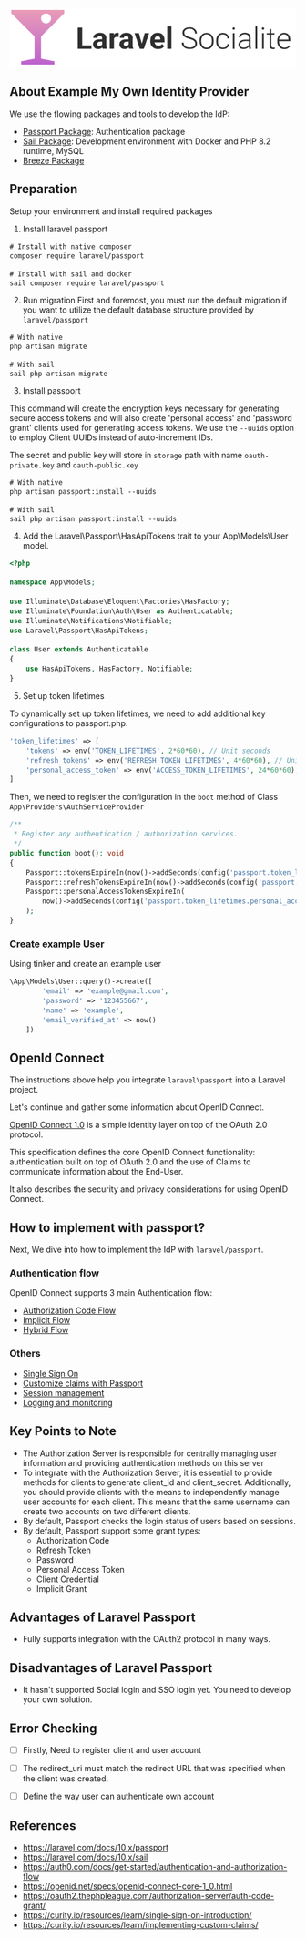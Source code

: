 <p align="center"><img src="https://raw.githubusercontent.com/laravel/socialite/116b2330e0d37a9f10374084e7d83fbbddea1e9a/art/logo.svg" alt="Logo Laravel Socialite"></p>

## About Example My Own Identity Provider

We use the flowing packages and tools to develop the IdP:

- [Passport Package](https://laravel.com/docs/10.x/passport): Authentication package
- [Sail Package](https://laravel.com/docs/10.x/sail): Development environment with Docker and PHP 8.2 runtime, MySQL
- [Breeze Package](https://github.com/laravel/breeze)

## Preparation

Setup your environment and install required packages

1. Install laravel passport

```shell
# Install with native composer
composer require laravel/passport

# Install with sail and docker
sail composer require laravel/passport
```

2. Run migration
   First and foremost, you must run the default migration if you want to utilize the default database structure provided
   by `laravel/passport`

```shell
# With native
php artisan migrate

# With sail
sail php artisan migrate
```

3. Install passport

This command will create the encryption keys necessary for generating secure access tokens and will also create
'personal access' and 'password grant' clients used for generating access tokens.
We use the `--uuids` option to employ Client UUIDs instead of auto-increment IDs.

The secret and public key will store in `storage` path with name `oauth-private.key` and `oauth-public.key`

```shell
# With native
php artisan passport:install --uuids

# With sail
sail php artisan passport:install --uuids
```

4. Add the Laravel\Passport\HasApiTokens trait to your App\Models\User model.

```php
<?php
 
namespace App\Models;
 
use Illuminate\Database\Eloquent\Factories\HasFactory;
use Illuminate\Foundation\Auth\User as Authenticatable;
use Illuminate\Notifications\Notifiable;
use Laravel\Passport\HasApiTokens;
 
class User extends Authenticatable
{
    use HasApiTokens, HasFactory, Notifiable;
}
```

5. Set up token lifetimes

To dynamically set up token lifetimes, we need to add additional key configurations to passport.php.

```php
'token_lifetimes' => [
    'tokens' => env('TOKEN_LIFETIMES', 2*60*60), // Unit seconds
    'refresh_tokens' => env('REFRESH_TOKEN_LIFETIMES', 4*60*60), // Unit seconds
    'personal_access_token' => env('ACCESS_TOKEN_LIFETIMES', 24*60*60), // Unit seconds
]
```

Then, we need to register the configuration in the `boot` method of Class `App\Providers\AuthServiceProvider`

```php
/**
 * Register any authentication / authorization services.
 */
public function boot(): void
{
    Passport::tokensExpireIn(now()->addSeconds(config('passport.token_lifetimes.tokens')));
    Passport::refreshTokensExpireIn(now()->addSeconds(config('passport.token_lifetimes.refresh_tokens')));
    Passport::personalAccessTokensExpireIn(
        now()->addSeconds(config('passport.token_lifetimes.personal_access_token'))
    );
}
```

### Create example User

Using tinker and create an example user

```php
\App\Models\User::query()->create([
        'email' => 'example@gmail.com',
        'password' => '123455667',
        'name' => 'example',
        'email_verified_at' => now()
    ])
```

## OpenId Connect

The instructions above help you integrate `laravel\passport` into a Laravel project.

Let's continue and gather some information about OpenID Connect.

[OpenID Connect 1.0](https://openid.net/specs/openid-connect-core-1_0.html)
is a simple identity layer on top of the OAuth 2.0 protocol.

This specification defines the core OpenID Connect functionality: authentication built on top of OAuth 2.0 and the use
of Claims to communicate information about the End-User.

It also describes the security and privacy considerations for using OpenID Connect.

## How to implement with passport?

Next, We dive into how to implement the IdP with `laravel/passport`.

### Authentication flow

OpenID Connect supports 3 main Authentication flow:

- [Authorization Code Flow](./docs/AUTHORIZATION-FLOW.MD)
- [Implicit Flow](./docs/IMPLICIT-FLOW.MD)
- [Hybrid Flow](./docs/HYBRID-FLOW.MD)

### Others
- [Single Sign On](docs/SSO.MD)
- [Customize claims with Passport](docs/CLAIMS.MD)
- [Session management](docs/SESSION_MANAGEMENT.MD)
- [Logging and monitoring](docs/LOGGING_MONITORING.MD)

## Key Points to Note
- The Authorization Server is responsible for centrally managing user information and providing authentication methods
  on this server
- To integrate with the Authorization Server, it is essential to provide methods for clients to generate client_id and
  client_secret. Additionally, you should provide clients with the means to independently manage user accounts for each
  client. This means that the same username can create two accounts on two different clients.
- By default, Passport checks the login status of users based on sessions.
- By default, Passport support some grant types: 
  - Authorization Code 
  - Refresh Token 
  - Password 
  - Personal Access Token 
  - Client Credential 
  - Implicit Grant

## Advantages of Laravel Passport
- Fully supports integration with the OAuth2 protocol in many ways.

## Disadvantages of Laravel Passport
- It hasn't supported Social login and SSO login yet. You need to develop your own solution.

## Error Checking
- [ ] Firstly, Need to register client and user account
- [ ] The redirect_uri must match the redirect URL that was specified when the client was created.
- [ ] Define the way user can authenticate own account


## References

- https://laravel.com/docs/10.x/passport
- https://laravel.com/docs/10.x/sail
- https://auth0.com/docs/get-started/authentication-and-authorization-flow
- https://openid.net/specs/openid-connect-core-1_0.html
- https://oauth2.thephpleague.com/authorization-server/auth-code-grant/
- https://curity.io/resources/learn/single-sign-on-introduction/
- https://curity.io/resources/learn/implementing-custom-claims/
